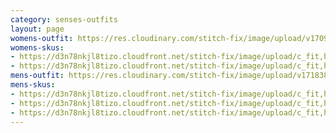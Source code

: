 ```yaml
---
category: senses-outfits
layout: page
womens-outfit: https://res.cloudinary.com/stitch-fix/image/upload/v1709166458/Style_studio/Styleshuffle/2023-12-15_W_OLOF_H31_03310_r0.jpg
womens-skus:
- https://d3n78nkjl8tizo.cloudfront.net/stitch-fix/image/upload/c_fit,h_720,w_862/v1708671243/muahlopkfflr0pocqj21.jpg
- https://d3n78nkjl8tizo.cloudfront.net/stitch-fix/image/upload/c_fit,h_720,w_862/v1663194966/fftgw62chuzzprgn4v4d.jpg
mens-outfit: https://res.cloudinary.com/stitch-fix/image/upload/v1718384093/onboarding/StyleFile/Mens/2023-05-18_A16_M_OLD_19229_1x1.jpg
mens-skus: 
- https://d3n78nkjl8tizo.cloudfront.net/stitch-fix/image/upload/c_fit,h_720,w_862/no-image-yet_igwdun.png
- https://d3n78nkjl8tizo.cloudfront.net/stitch-fix/image/upload/c_fit,h_720,w_862/v1685082218/xl99khaopznbswntiwhh.jpg
- https://d3n78nkjl8tizo.cloudfront.net/stitch-fix/image/upload/c_fit,h_720,w_862/v1676623517/pw5ezwv2af0j3zozi655.jpg
---
```


